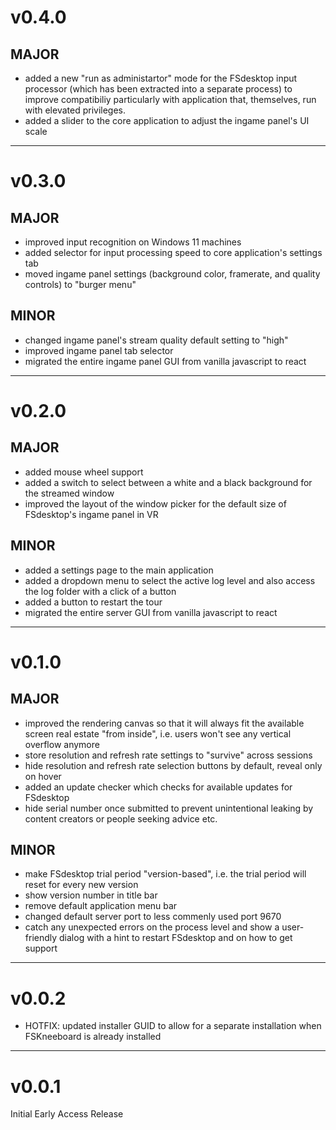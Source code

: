 # v0.4.0

## MAJOR

-   added a new "run as administartor" mode for the FSdesktop input processor (which has been extracted into a separate process) to improve compatibiliy particularly with application that, themselves, run with elevated privileges.
-   added a slider to the core application to adjust the ingame panel's UI scale

---

# v0.3.0

## MAJOR

-   improved input recognition on Windows 11 machines
-   added selector for input processing speed to core application's settings tab
-   moved ingame panel settings (background color, framerate, and quality controls) to "burger menu"

## MINOR

-   changed ingame panel's stream quality default setting to "high"
-   improved ingame panel tab selector
-   migrated the entire ingame panel GUI from vanilla javascript to react

---

# v0.2.0

## MAJOR

-   added mouse wheel support
-   added a switch to select between a white and a black background for the streamed window
-   improved the layout of the window picker for the default size of FSdesktop's ingame panel in VR

## MINOR

-   added a settings page to the main application
-   added a dropdown menu to select the active log level and also access the log folder with a click of a button
-   added a button to restart the tour
-   migrated the entire server GUI from vanilla javascript to react

---

# v0.1.0

## MAJOR

-   improved the rendering canvas so that it will always fit the available screen real estate "from inside", i.e. users won't see any vertical overflow anymore
-   store resolution and refresh rate settings to "survive" across sessions
-   hide resolution and refresh rate selection buttons by default, reveal only on hover
-   added an update checker which checks for available updates for FSdesktop
-   hide serial number once submitted to prevent unintentional leaking by content creators or people seeking advice etc.

## MINOR

-   make FSdesktop trial period "version-based", i.e. the trial period will reset for every new version
-   show version number in title bar
-   remove default application menu bar
-   changed default server port to less commenly used port 9670
-   catch any unexpected errors on the process level and show a user-friendly dialog with a hint to restart FSdesktop and on how to get support

---

# v0.0.2

-   HOTFIX: updated installer GUID to allow for a separate installation when FSKneeboard is already installed

---

# v0.0.1

Initial Early Access Release
